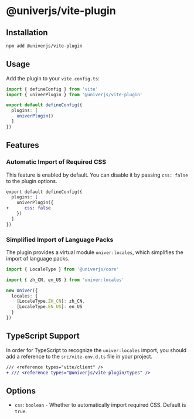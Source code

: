 # @univerjs/vite-plugin

## Installation

```bash
npm add @univerjs/vite-plugin
```

## Usage

Add the plugin to your `vite.config.ts`:

```typescript
import { defineConfig } from 'vite'
import { univerPlugin } from '@univerjs/vite-plugin'

export default defineConfig({
  plugins: [
    univerPlugin()
  ]
})
```

## Features

### Automatic Import of Required CSS

This feature is enabled by default. You can disable it by passing `css: false` to the plugin options.

```diff
export default defineConfig({
  plugins: [
    univerPlugin({
+      css: false
    })
  ]
})
```

### Simplified Import of Language Packs

The plugin provides a virtual module `univer:locales`, which simplifies the import of language packs.

```typescript
import { LocaleType } from '@univerjs/core'

import { zh_CN, en_US } from 'univer:locales'

new Univer({
  locales: {
    [LocaleType.ZH_CN]: zh_CN,
    [LocaleType.EN_US]: en_US
  }
})
```

## TypeScript Support

In order for TypeScript to recognize the `univer:locales` import, you should add a reference to the `src/vite-env.d.ts` file in your project.

```diff
/// <reference types="vite/client" />
+ /// <reference types="@univerjs/vite-plugin/types" />
```

## Options

- `css`: `boolean` - Whether to automatically import required CSS. Default is `true`.
